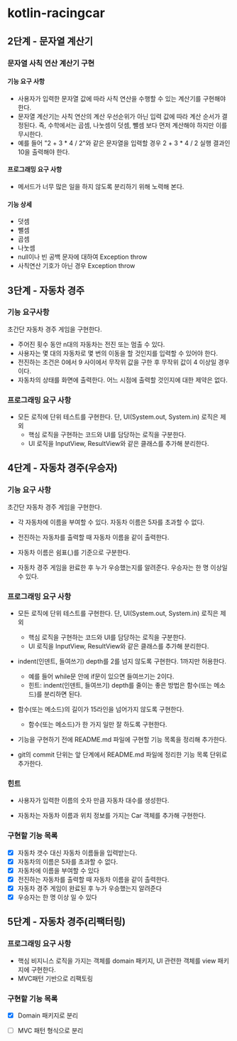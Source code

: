 # kotlin-racingcar

## 2단계 - 문자열 계산기

### 문자열 사칙 연산 계산기 구현

#### 기능 요구 사항

- 사용자가 입력한 문자열 값에 따라 사칙 연산을 수행할 수 있는 계산기를 구현해야 한다.
- 문자열 계산기는 사칙 연산의 계산 우선순위가 아닌 입력 값에 따라 계산 순서가 결정된다. 즉, 수학에서는 곱셈, 나눗셈이 덧셈, 뺄셈 보다 먼저 계산해야 하지만 이를 무시한다.
- 예를 들어 "2 + 3 * 4 / 2"와 같은 문자열을 입력할 경우 2 + 3 * 4 / 2 실행 결과인 10을 출력해야 한다.

#### 프로그래밍 요구 사항

- 메서드가 너무 많은 일을 하지 않도록 분리하기 위해 노력해 본다.

#### 기능 상세

- 덧셈
- 뺄셈
- 곱셈
- 나눗셈
- null이나 빈 공백 문자에 대하여 Exception throw
- 사칙연산 기호가 아닌 경우 Exception throw

## 3단계 - 자동차 경주

### 기능 요구사항

초간단 자동차 경주 게임을 구현한다.

- 주어진 횟수 동안 n대의 자동차는 전진 또는 멈출 수 있다.
- 사용자는 몇 대의 자동차로 몇 번의 이동을 할 것인지를 입력할 수 있어야 한다.
- 전진하는 조건은 0에서 9 사이에서 무작위 값을 구한 후 무작위 값이 4 이상일 경우이다.
- 자동차의 상태를 화면에 출력한다. 어느 시점에 출력할 것인지에 대한 제약은 없다.

### 프로그래밍 요구 사항

- 모든 로직에 단위 테스트를 구현한다. 단, UI(System.out, System.in) 로직은 제외
  - 핵심 로직을 구현하는 코드와 UI를 담당하는 로직을 구분한다.
  - UI 로직을 InputView, ResultView와 같은 클래스를 추가해 분리한다.

## 4단계 - 자동차 경주(우승자)

### 기능 요구 사항

초간단 자동차 경주 게임을 구현한다.

- 각 자동차에 이름을 부여할 수 있다. 자동차 이름은 5자를 초과할 수 없다.

- 전진하는 자동차를 출력할 때 자동차 이름을 같이 출력한다.

- 자동차 이름은 쉼표(,)를 기준으로 구분한다.

- 자동차 경주 게임을 완료한 후 누가 우승했는지를 알려준다. 우승자는 한 명 이상일 수 있다.

### 프로그래밍 요구 사항

- 모든 로직에 단위 테스트를 구현한다. 단, UI(System.out, System.in) 로직은 제외
  - 핵심 로직을 구현하는 코드와 UI를 담당하는 로직을 구분한다.
  - UI 로직을 InputView, ResultView와 같은 클래스를 추가해 분리한다.

- indent(인덴트, 들여쓰기) depth를 2를 넘지 않도록 구현한다. 1까지만 허용한다.
  - 예를 들어 while문 안에 if문이 있으면 들여쓰기는 2이다.
  - 힌트: indent(인덴트, 들여쓰기) depth를 줄이는 좋은 방법은 함수(또는 메소드)를 분리하면 된다.

- 함수(또는 메소드)의 길이가 15라인을 넘어가지 않도록 구현한다.
  - 함수(또는 메소드)가 한 가지 일만 잘 하도록 구현한다.

- 기능을 구현하기 전에 README.md 파일에 구현할 기능 목록을 정리해 추가한다.

- git의 commit 단위는 앞 단계에서 README.md 파일에 정리한 기능 목록 단위로 추가한다.

### 힌트

- 사용자가 입력한 이름의 숫자 만큼 자동차 대수를 생성한다.

- 자동차는 자동차 이름과 위치 정보를 가지는 Car 객체를 추가해 구현한다.

### 구현할 기능 목록

- [x] 자동차 갯수 대신 자동차 이름들을 입력받는다.
- [x] 자동차의 이름은 5자를 초과할 수 없다.
- [x] 자동차에 이름을 부여할 수 있다
- [x] 전진하는 자동차를 출력할 때 자동차 이름을 같이 출력한다.
- [x] 자동차 경주 게임이 완료된 후 누가 우승했는지 알려준다
- [x] 우승자는 한 명 이상 일 수 있다

## 5단계 - 자동차 경주(리팩터링)

### 프로그래밍 요구 사항

- 핵심 비지니스 로직을 가지는 객체를 domain 패키지, UI 관련한 객체를 view 패키지에 구현한다.
- MVC패턴 기반으로 리팩토링

### 구현할 기능 목록

- [x] Domain 패키지로 분리
- [ ] MVC 패턴 형식으로 분리

